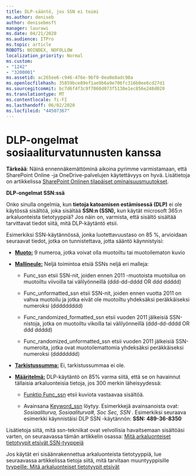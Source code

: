 ```yaml
---
title: DLP-sääntö, jos SSN ei toimi
ms.author: deniseb
author: denisebmsft
manager: laurawi
ms.date: 04/21/2020
ms.audience: ITPro
ms.topic: article
ROBOTS: NOINDEX, NOFOLLOW
localization_priority: Normal
ms.custom:
- "1242"
- "3200001"
ms.assetid: ac265ee6-c946-476e-9bf0-0ea0e8adc98a
ms.openlocfilehash: 35859bce89ef1ae9b6a9e706fc316b0ee6cd27d1
ms.sourcegitcommit: bc7d6f4f3c9f7060d073f5130e1ec856e248d020
ms.translationtype: MT
ms.contentlocale: fi-FI
ms.lasthandoff: 06/02/2020
ms.locfileid: "44507367"
---
```

# <a name="dlp-issues-with-social-security-numbers"></a>DLP-ongelmat sosiaaliturvatunnusten kanssa

**Tärkeää**: Näinä ennennäkemättöminä aikoina pyrimme varmistamaan, että SharePoint Online -ja OneDrive-palvelujen käytettävyys on hyvä. Lisätietoja on artikkelissa [SharePoint Onlinen tilapäiset ominaisuusmuutokset](https://aka.ms/ODSPAdjustments).

**DLP-ongelmat SSN:ssä**

Onko sinulla ongelmia, kun **tietoja katoamisen estämisessä (DLP)** ei ole käytössä sisältöä, joka sisältää **SSN:n (SSN),** kun käytät microsoft 365:n arkaluonteista tietotyyppiä? Jos näin on, varmista, että sisältö sisältää tarvittavat tiedot siitä, mitä DLP-käytäntö etsii. 
  
Esimerkiksi SSN-käytännössä, jonka luotettavuustaso on 85 %, arvioidaan seuraavat tiedot, jotka on tunnistettava, jotta sääntö käynnistyisi:
  
- **[Muoto:](https://docs.microsoft.com/microsoft-365/compliance/sensitive-information-type-entity-definitions#format-80)** 9 numeroa, jotka voivat olla muotoiltu tai muotoilematon kuvio

- **[Mallineule:](https://msconnect.microsoft.com/https:/docs.microsoft.com/office365/securitycompliance/what-the-sensitive-information-types-look-for#pattern-80)** Neljä toimintoa etsiä SSNs neljä eri malleja:

  - Func_ssn etsii SSN-nit, joiden ennen 2011 -muotoista muotoilua on muotoiltu viivoilla tai välilyönneillä (ddd-dd-dddd OR ddd ddddd)

  - Func_unformatted_ssn etsii SSN-nit, joiden ennen vuotta 2011 on vahva muotoilu ja jotka eivät ole muotoiltu yhdeksäksi peräkkäiseksi numeroksi (ddddddddd)

  - Func_randomized_formatted_ssn etsii vuoden 2011 jälkeisiä SSN-nistoja, jotka on muotoiltu vikoilla tai välilyönneillä (ddd-dd-dddd OR ddd ddddd)

  - Func_randomized_unformatted_ssn etsii vuoden 2011 jälkeisiä SSN-numeroita, jotka ovat muotoilemattomia yhdeksäksi peräkkäiseksi numeroksi (dddddddd)

- **[Tarkistussumma:](https://docs.microsoft.com/microsoft-365/compliance/sensitive-information-type-entity-definitions#checksum-79)** Ei, tarkistussummaa ei ole.

- **[Määritelmä:](https://docs.microsoft.com/microsoft-365/compliance/sensitive-information-type-entity-definitions#definition-80)** DLP-käytäntö on 85% varma siitä, että se on havainnut tällaisia arkaluonteisia tietoja, jos 300 merkin läheisyydessä:

  - [Funktio Func_ssn](https://docs.microsoft.com/microsoft-365/compliance/sensitive-information-type-entity-definitions#pattern-80) etsii kuviota vastaavaa sisältöä.

  - Avainsana [Keyword_ssn](https://docs.microsoft.com/microsoft-365/compliance/sensitive-information-type-entity-definitions#keyword_ssn) löytyy. Esimerkkejä avainsanoista ovat: *Sosiaaliturva, Sosiaaliturva#, Soc Sec, SSN* . Esimerkiksi seuraava esimerkki käynnistäisi DLP SSN -käytännön: **SSN: 489-36-8350**
  
Lisätietoja siitä, mitä ssn-tekniikat ovat velvollisia havaitsemaan sisältöäsi varten, on seuraavassa tämän artikkelin osassa: [Mitä arkaluonteiset tietotyypit etsivät SSN-tyyppejä](https://docs.microsoft.com/microsoft-365/compliance/sensitive-information-type-entity-definitions#us-social-security-number-ssn)
  
Jos käytät eri sisäänrakennettua arkaluonteista tietotyyppiä, lue seuraavassa artikkelissa tietoja siitä, mitä tarvitaan muuntyyppisille [tyypeille: Mitä arkaluonteiset tietotyypit etsivät](https://docs.microsoft.com/microsoft-365/compliance/sensitive-information-type-entity-definitions)
  